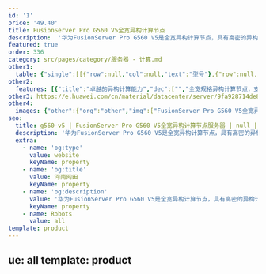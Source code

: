 ```yaml
---
id: '1'
price: '49.40'
title: FusionServer Pro G560 V5全宽异构计算节点
description:  '华为FusionServer Pro G560 V5是全宽异构计算节点，具有高密的异构计算能力，支持GPUDirect RDMA和P2P，以及NVLink互联技术；支持一键切换异构拓扑，为多样化应用负载提供最优的异构拓扑配置；基于全模块化设计，支持CPU和异构部件的长期演进。FusionServer Pro G560 V5适配AI训练、HPC、智能云和数据库等应用场景加速。'
featured: true
order: 336
category: src/pages/category/服务器 - 计算.md
other1: 
  table: {"single":[[{"row":null,"col":null,"text":"型号"},{"row":null,"col":null,"text":"G560 V5"}],[{"row":null,"col":null,"text":"形态"},{"row":null,"col":null,"text":"全宽异构计算节点"}],[{"row":null,"col":null,"text":"GPU加速卡"},{"row":null,"col":null,"text":"最多支持8个GPU"}],[{"row":null,"col":null,"text":"处理器"},{"row":null,"col":null,"text":"2个处理器"}],[{"row":null,"col":null,"text":"内存"},{"row":null,"col":null,"text":"最多24个DDR4 DIMM插槽"}],[{"row":null,"col":null,"text":"本地存储"},{"row":null,"col":null,"text":"PCIe GPU机型：支持8块3.5英寸SAS/SATA硬盘、6块2.5英寸NVMe SSD/SAS/SATA硬盘和2块2.5英寸SAS/SATA硬盘\nSXM2 GPU机型：支持8块2.5英寸SAS/ SATA硬盘、6块2.5英寸NVMe SSD/SAS/SATA硬盘和2块2.5英寸SAS/SATA硬盘"}],[{"row":null,"col":null,"text":"RAID支持"},{"row":null,"col":null,"text":"支持RAID0、1、10、5、50、6、60\n支持超级电容保护"}],[{"row":null,"col":null,"text":"操作系统支持\n"},{"row":null,"col":null,"text":"Microsoft Windows Server，Red Hat Enterprise Linux，SUSE Linux Enterprise Server，Cent OS，Ubuntu"}],[{"row":null,"col":null,"text":"系统管理"},{"row":null,"col":null,"text":"板载iBMC管理模块\n支持IPMI、SOL、KVM Over IP、虚拟媒体等管理特性\n"}],[{"row":null,"col":null,"text":"工作温度"},{"row":null,"col":null,"text":"5℃~35℃"}]]}
other2:
  features: [{"title":"卓越的异构计算能力","dec":["","全宽规格异构计算节点，支持最多8块全高全长、双槽位、功耗最高350W的异构加速卡；支持GPUDirect RDMA和Peer-to-Peer，以及NVLink互联技术，实现多GPU卡的直接内存访问。",""]},{"title":"灵活的异构拓扑配置","dec":["","支持一键切换拓扑，支持多样化应用的不同CPU/GPU配比需求。",""]},{"title":"全模块化设计","dec":["","采用解耦的CPU模块和异构模块设计，支持CPU和异构部件的长期演进；电源、硬盘、风扇模块化，支持热插拔和冗余备份。",""]}]
other3: https://e.huawei.com/cn/material/datacenter/server/9fa928714de8405099ebd7f9779be1fd
other4:
  images: {"other":{"org":"other","img":["FusionServer Pro G560 V5全宽异构计算节点.webp"]}}
seo:
  title: g560-v5 | FusionServer Pro G560 V5全宽异构计算节点服务器 | null | 昇腾计算 | 服务器 - 计算 | 数据中心
  description: '华为FusionServer Pro G560 V5是全宽异构计算节点，具有高密的异构计算能力，支持GPUDirect RDMA和P2P，以及NVLink互联技术；支持一键切换异构拓扑，为多样化应用负载提供最优的异构拓扑配置；基于全模块化设计，支持CPU和异构部件的长期演进。FusionServer Pro G560 V5适配AI训练、HPC、智能云和数据库等应用场景加速。'
  extra:
    - name: 'og:type'
      value: website
      keyName: property
    - name: 'og:title'
      value: 河南网田
      keyName: property
    - name: 'og:description'
      value: '华为FusionServer Pro G560 V5是全宽异构计算节点，具有高密的异构计算能力，支持GPUDirect RDMA和P2P，以及NVLink互联技术；支持一键切换异构拓扑，为多样化应用负载提供最优的异构拓扑配置；基于全模块化设计，支持CPU和异构部件的长期演进。FusionServer Pro G560 V5适配AI训练、HPC、智能云和数据库等应用场景加速。'
      keyName: property
    - name: Robots
      value: all
template: product
---
```

ue: all
template: product
---
